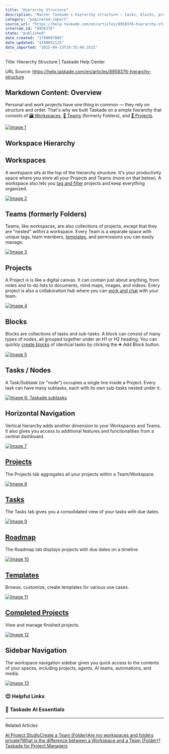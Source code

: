 ```yaml
---
title: "Hierarchy Structure"
description: "Master Taskade's hierarchy structure — tasks, blocks, projects, folders, and workspaces — to organize and manage your workflow."
category: "paginated-import"
source_url: "https://help.taskade.com/en/articles/8958376-hierarchy-structure"
intercom_id: "8958376"
state: "published"
date_created: "1708097085"
date_updated: "1748952125"
date_imported: "2025-09-13T19:35:49.353Z"
---
```


Title: Hierarchy Structure | Taskade Help Center

URL Source: https://help.taskade.com/en/articles/8958376-hierarchy-structure

Markdown Content:
**Overview**
------------

Personal and work projects have one thing in common — they rely on structure and order. That's why we built Taskade on a simple hierarchy that consists of [🗃 Workspaces](https://intercom.help/taskade/en/articles/8958483), [🚋 Teams](https://help.taskade.com/en/articles/8958495-create-a-folder-subspace) (formerly Folders), and [📝 Projects](https://intercom.help/taskade/en/articles/8958370).

[![Image 1](https://downloads.intercomcdn.com/i/o/plyqw4hf/1473396423/7e4ca8e6300b4d40084db9e884a9/hierarchy-new.png?expires=1757793600&signature=6345258b8db7191b251f63dba79849d26b69911de70eb59a8ff6b872452e82bc&req=dSQgFcp3m4VdWvMW1HO4zclyZvlaj4MZsijbanNM4wLeRZgSXgxahrg7RWNR%0AS%2FT%2BJkCk%2FhAVSuJMXMI%3D%0A)](https://downloads.intercomcdn.com/i/o/plyqw4hf/1473396423/7e4ca8e6300b4d40084db9e884a9/hierarchy-new.png?expires=1757793600&signature=6345258b8db7191b251f63dba79849d26b69911de70eb59a8ff6b872452e82bc&req=dSQgFcp3m4VdWvMW1HO4zclyZvlaj4MZsijbanNM4wLeRZgSXgxahrg7RWNR%0AS%2FT%2BJkCk%2FhAVSuJMXMI%3D%0A)

Workspace Hierarchy
-------------------

**Workspaces**
--------------

A workspace sits at the top of the hierarchy structure. It's your productivity space where you store all your Projects and Teams (more on that below). A workspace also lets you [tag and filter](https://intercom.help/taskade/en/articles/8958487) projects and keep everything organized.

[![Image 2](https://downloads.intercomcdn.com/i/o/plyqw4hf/1473391688/164e8d436b01c7372f6b6b0fae64/workspace.jpg?expires=1757793600&signature=e4476cdc6bceabdc77d74eedbfac17f060ab8eabcacc52ed895c2e180356102a&req=dSQgFcp3nIdXUfMW1HO4zUsdLF95k5HEtUqKwE1%2FdDeJ7vYdPPqaEpiuiVoF%0AdqjZgI7jAO7%2B3vpunlg%3D%0A)](https://downloads.intercomcdn.com/i/o/plyqw4hf/1473391688/164e8d436b01c7372f6b6b0fae64/workspace.jpg?expires=1757793600&signature=e4476cdc6bceabdc77d74eedbfac17f060ab8eabcacc52ed895c2e180356102a&req=dSQgFcp3nIdXUfMW1HO4zUsdLF95k5HEtUqKwE1%2FdDeJ7vYdPPqaEpiuiVoF%0AdqjZgI7jAO7%2B3vpunlg%3D%0A)

**Teams (formerly Folders)**
----------------------------

Teams, like workspaces, are also collections of projects, except that they are "nested" within a workspace. Every Team is a separate space with unique tags, team members, [templates](https://intercom.help/taskade/en/articles/8958393), and permissions you can easily manage.

[![Image 3](https://downloads.intercomcdn.com/i/o/plyqw4hf/1473391686/4245329f02c2fb915c3578a6f5e4/team.jpg?expires=1757793600&signature=e82e54fe205545c5f509d062670b04c2aa5058d2aecec371a24d91c2a86930dc&req=dSQgFcp3nIdXX%2FMW1HO4zV6aavjwJ0xyjcFjqgNBuQBwYTgKE29pmuAzRd7Q%0AlUxsk7RXhEzF%2B%2FMzoZw%3D%0A)](https://downloads.intercomcdn.com/i/o/plyqw4hf/1473391686/4245329f02c2fb915c3578a6f5e4/team.jpg?expires=1757793600&signature=e82e54fe205545c5f509d062670b04c2aa5058d2aecec371a24d91c2a86930dc&req=dSQgFcp3nIdXX%2FMW1HO4zV6aavjwJ0xyjcFjqgNBuQBwYTgKE29pmuAzRd7Q%0AlUxsk7RXhEzF%2B%2FMzoZw%3D%0A)

**Projects**
------------

A Project is is like a digital canvas. It can contain just about anything, from notes and to-do lists to documents, mind maps, images, and videos. Every project is also a collaboration hub where you can [work and chat](https://intercom.help/taskade/en/articles/8958440) with your team.

[![Image 4](https://downloads.intercomcdn.com/i/o/plyqw4hf/1473391687/e2bd3dbf68b5caa0b29fd932c8a5/project.jpg?expires=1757793600&signature=e4e411b517c7643503becfc036173d4964751d2e318c1982c207938088089ff8&req=dSQgFcp3nIdXXvMW1HO4zYlxAoUUNq%2FP0NqXp3vK2BwWFGXFVcxoyJ4g6i23%0A8xdHL%2BI0N%2BaP43ufh7E%3D%0A)](https://downloads.intercomcdn.com/i/o/plyqw4hf/1473391687/e2bd3dbf68b5caa0b29fd932c8a5/project.jpg?expires=1757793600&signature=e4e411b517c7643503becfc036173d4964751d2e318c1982c207938088089ff8&req=dSQgFcp3nIdXXvMW1HO4zYlxAoUUNq%2FP0NqXp3vK2BwWFGXFVcxoyJ4g6i23%0A8xdHL%2BI0N%2BaP43ufh7E%3D%0A)

**Blocks**
----------

Blocks are collections of tasks and sub-tasks. A block can consist of many types of nodes, all grouped together under an H1 or H2 heading. You can quickly [create blocks](https://intercom.help/taskade/en/articles/8958528) of identical tasks by clicking the ➕ Add Block button.

[![Image 5](https://downloads.intercomcdn.com/i/o/plyqw4hf/1473391692/fddc6986b5162cd7a36476d0387b/block.jpg?expires=1757793600&signature=8c9d23645ff6439a2af3ff3c1e151f98015035dcfcb816a3015e1168ce41fd19&req=dSQgFcp3nIdWW%2FMW1HO4zVRtQyW0mHWMKiJUzfcHv4SJN8LWOZgm1EnOhAJe%0AcPrU4zu1%2Fgrb%2B83E1Pk%3D%0A)](https://downloads.intercomcdn.com/i/o/plyqw4hf/1473391692/fddc6986b5162cd7a36476d0387b/block.jpg?expires=1757793600&signature=8c9d23645ff6439a2af3ff3c1e151f98015035dcfcb816a3015e1168ce41fd19&req=dSQgFcp3nIdWW%2FMW1HO4zVRtQyW0mHWMKiJUzfcHv4SJN8LWOZgm1EnOhAJe%0AcPrU4zu1%2Fgrb%2B83E1Pk%3D%0A)

**Tasks / Nodes**
-----------------

A Task/Subtask (or "node") occupies a single line inside a Project. Every task can have many subtasks, each with its own sub-tasks nested under it.

[![Image 6: Taskade subtasks](https://downloads.intercomcdn.com/i/o/plyqw4hf/1473391690/606164d1453b78eb18ffc7d54181/subtask.jpg?expires=1757793600&signature=51d5545b9be56d8adb48dd175a6503c36ce4088b56209bc48c685940994bc2e7&req=dSQgFcp3nIdWWfMW1HO4zSXOFJ0CrmhQrRkV50ErOI1d0vAcXWUgjIfbEeSY%0AvJnKaAlupXMnf15lRLc%3D%0A)](https://downloads.intercomcdn.com/i/o/plyqw4hf/1473391690/606164d1453b78eb18ffc7d54181/subtask.jpg?expires=1757793600&signature=51d5545b9be56d8adb48dd175a6503c36ce4088b56209bc48c685940994bc2e7&req=dSQgFcp3nIdWWfMW1HO4zSXOFJ0CrmhQrRkV50ErOI1d0vAcXWUgjIfbEeSY%0AvJnKaAlupXMnf15lRLc%3D%0A)

**Horizontal Navigation**
-------------------------

Vertical hierarchy adds another dimension to your Workspaces and Teams. It also gives you access to additional features and functionalities from a central dashboard.

[![Image 7](https://downloads.intercomcdn.com/i/o/plyqw4hf/1473391694/3c3b173db3d5cccbbbdbfa657f96/horizontal-navigation-v2.jpg?expires=1757793600&signature=3c5c6394a718bf717927dd3a9e3cb8be675afb364a1c301d647fd6dc84a39a1a&req=dSQgFcp3nIdWXfMW1HO4zX6DkiMzusCLysTNMKUcOe3QISFvGRHCv1Zs%2BRNf%0ALqwmf91yqZDmYlgjcAI%3D%0A)](https://downloads.intercomcdn.com/i/o/plyqw4hf/1473391694/3c3b173db3d5cccbbbdbfa657f96/horizontal-navigation-v2.jpg?expires=1757793600&signature=3c5c6394a718bf717927dd3a9e3cb8be675afb364a1c301d647fd6dc84a39a1a&req=dSQgFcp3nIdWXfMW1HO4zX6DkiMzusCLysTNMKUcOe3QISFvGRHCv1Zs%2BRNf%0ALqwmf91yqZDmYlgjcAI%3D%0A)

**[Projects](https://help.taskade.com/en/articles/8958370-create-a-project)**
-----------------------------------------------------------------------------

The Projects tab aggregates all your projects within a Team/Workspace.

[![Image 8](https://downloads.intercomcdn.com/i/o/plyqw4hf/1473391693/5e88acecf4674268fc3e1821c63f/projects-horizontal.jpg?expires=1757793600&signature=5639902baa7dd0702e785fdc457e2a0b19ff637fd3bdef657480e6d85ef0ebdb&req=dSQgFcp3nIdWWvMW1HO4zX%2BWx7Gpv0PKMCtWQ4otTVi74sg1oDFLIgqkUD3f%0AeOvlX3wdP%2Fs9HSpiKsg%3D%0A)](https://downloads.intercomcdn.com/i/o/plyqw4hf/1473391693/5e88acecf4674268fc3e1821c63f/projects-horizontal.jpg?expires=1757793600&signature=5639902baa7dd0702e785fdc457e2a0b19ff637fd3bdef657480e6d85ef0ebdb&req=dSQgFcp3nIdWWvMW1HO4zX%2BWx7Gpv0PKMCtWQ4otTVi74sg1oDFLIgqkUD3f%0AeOvlX3wdP%2Fs9HSpiKsg%3D%0A)

[Tasks](https://help.taskade.com/en/articles/8958383-my-tasks)
--------------------------------------------------------------

The Tasks tab gives you a consolidated view of your tasks with due dates.

[![Image 9](https://downloads.intercomcdn.com/i/o/plyqw4hf/1473391691/c95d831437772e575416aaecb860/horizontal-tasks.jpg?expires=1757793600&signature=37ef47461b8a4c3fc467465733628a229d54be2c5ff9178008e0af2f495a4510&req=dSQgFcp3nIdWWPMW1HO4zZhZXChMbNUs6Cn47AkYfW3eh5XhkaaqJQYLTkHi%0A5aCY9O8xHYwhsWHaWhY%3D%0A)](https://downloads.intercomcdn.com/i/o/plyqw4hf/1473391691/c95d831437772e575416aaecb860/horizontal-tasks.jpg?expires=1757793600&signature=37ef47461b8a4c3fc467465733628a229d54be2c5ff9178008e0af2f495a4510&req=dSQgFcp3nIdWWPMW1HO4zZhZXChMbNUs6Cn47AkYfW3eh5XhkaaqJQYLTkHi%0A5aCY9O8xHYwhsWHaWhY%3D%0A)

**[Roadmap](https://help.taskade.com/en/articles/8958506-project-roadmap)**
---------------------------------------------------------------------------

The Roadmap tab displays projects with due dates on a timeline.

[![Image 10](https://downloads.intercomcdn.com/i/o/plyqw4hf/1473391699/0ce7f19f1eaf6d333d9ba0e87efa/horizontal-roadmap.jpg?expires=1757793600&signature=ca51f67f3ee56eab45aea6c3f3bf6244da312d458f5b320b8099cc83e1220485&req=dSQgFcp3nIdWUPMW1HO4zfPH78cNnBYAQ75iw097e0y4W2bY3LaDt%2Bq%2F2U4h%0AE5IFtfkSMq%2F8B7PCrkI%3D%0A)](https://downloads.intercomcdn.com/i/o/plyqw4hf/1473391699/0ce7f19f1eaf6d333d9ba0e87efa/horizontal-roadmap.jpg?expires=1757793600&signature=ca51f67f3ee56eab45aea6c3f3bf6244da312d458f5b320b8099cc83e1220485&req=dSQgFcp3nIdWUPMW1HO4zfPH78cNnBYAQ75iw097e0y4W2bY3LaDt%2Bq%2F2U4h%0AE5IFtfkSMq%2F8B7PCrkI%3D%0A)

[Templates](https://help.taskade.com/en/articles/8958393-create-use-templates)
------------------------------------------------------------------------------

Browse, customize, create templates for various use cases.

[![Image 11](https://downloads.intercomcdn.com/i/o/plyqw4hf/1473391696/504c52e09fbb9b730b1bf0b0cfb4/templates-horizontal.jpg?expires=1757793600&signature=148883cd0495a827396dc3795571cec50f390dfd41f1b4602c4a7934eebf790d&req=dSQgFcp3nIdWX%2FMW1HO4zUgpSxG3l6yErC8D1K%2F8LPHMMmfPsYr9j37K%2BmU5%0Af1WypSrTkfUNfuRQI2I%3D%0A)](https://downloads.intercomcdn.com/i/o/plyqw4hf/1473391696/504c52e09fbb9b730b1bf0b0cfb4/templates-horizontal.jpg?expires=1757793600&signature=148883cd0495a827396dc3795571cec50f390dfd41f1b4602c4a7934eebf790d&req=dSQgFcp3nIdWX%2FMW1HO4zUgpSxG3l6yErC8D1K%2F8LPHMMmfPsYr9j37K%2BmU5%0Af1WypSrTkfUNfuRQI2I%3D%0A)

[Completed Projects](https://help.taskade.com/en/articles/8958517-complete-archive-delete-a-project)
----------------------------------------------------------------------------------------------------

View and manage finished projects.

[![Image 12](https://downloads.intercomcdn.com/i/o/plyqw4hf/1473391697/67c72e1a89147388cd0dc452e333/completed-projects-horizontal.jpg?expires=1757793600&signature=035a80a9298ca2152021a3318188e5074a44bb3ff2e183add52a5af848a93dce&req=dSQgFcp3nIdWXvMW1HO4zeMBsJRE8al%2BwkiUI2pSwBSXyWEfkhAuVPCSph6c%0A0gz5OcnAnP34c5yvZS4%3D%0A)](https://downloads.intercomcdn.com/i/o/plyqw4hf/1473391697/67c72e1a89147388cd0dc452e333/completed-projects-horizontal.jpg?expires=1757793600&signature=035a80a9298ca2152021a3318188e5074a44bb3ff2e183add52a5af848a93dce&req=dSQgFcp3nIdWXvMW1HO4zeMBsJRE8al%2BwkiUI2pSwBSXyWEfkhAuVPCSph6c%0A0gz5OcnAnP34c5yvZS4%3D%0A)

**Sidebar Navigation**
----------------------

The workspace navigation sidebar gives you quick access to the contents of your spaces, including projects, agents, AI teams, automations, and media.

[![Image 13](https://downloads.intercomcdn.com/i/o/plyqw4hf/1473391700/3e5397b2122ff0b8a023823a2042/left-sidebar.jpg?expires=1757793600&signature=093e0045050bf5c8d4d17d0de3cc501d0f1571eb6a03151a093ee7e58e7557a5&req=dSQgFcp3nIZfWfMW1HO4zfw8r2VdL%2BRLhTb4mnK1Gm9Lgl13ctLnAveYKPnT%0A2Yzear9dqrcrifl6S0U%3D%0A)](https://downloads.intercomcdn.com/i/o/plyqw4hf/1473391700/3e5397b2122ff0b8a023823a2042/left-sidebar.jpg?expires=1757793600&signature=093e0045050bf5c8d4d17d0de3cc501d0f1571eb6a03151a093ee7e58e7557a5&req=dSQgFcp3nIZfWfMW1HO4zfw8r2VdL%2BRLhTb4mnK1Gm9Lgl13ctLnAveYKPnT%0A2Yzear9dqrcrifl6S0U%3D%0A)

### **😊 Helpful Links**

### 🤖 **Taskade AI Essentials**

* * *

Related Articles

[AI Project Studio](https://help.taskade.com/en/articles/8958450-ai-project-studio)[Create a Team (Folder)](https://help.taskade.com/en/articles/8958495-create-a-team-folder)[Are my workspaces and folders private?](https://help.taskade.com/en/articles/8958653-are-my-workspaces-and-folders-private)[What is the difference between a Workspace and a Team (Folder)?](https://help.taskade.com/en/articles/8958655-what-is-the-difference-between-a-workspace-and-a-team-folder)[Taskade for Project Managers](https://help.taskade.com/en/articles/8958678-taskade-for-project-managers)
